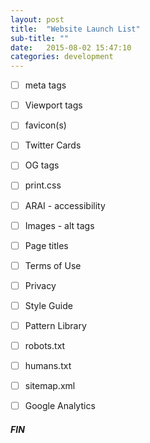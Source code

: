 ```yaml
---
layout: post
title:  "Website Launch List"
sub-title: ""
date:   2015-08-02 15:47:10
categories: development
---
```


- [ ] meta tags
- [ ] Viewport tags
- [ ] favicon(s)
- [ ] Twitter Cards
- [ ] OG tags
- [ ] print.css
- [ ] ARAI - accessibility
- [ ] Images - alt tags
- [ ] Page titles
- [ ] Terms of Use
- [ ] Privacy
- [ ] Style Guide
- [ ] Pattern Library
- [ ] robots.txt
- [ ] humans.txt
- [ ] sitemap.xml  
- [ ] Google Analytics  
  
  

<h5>FIN</h5>
